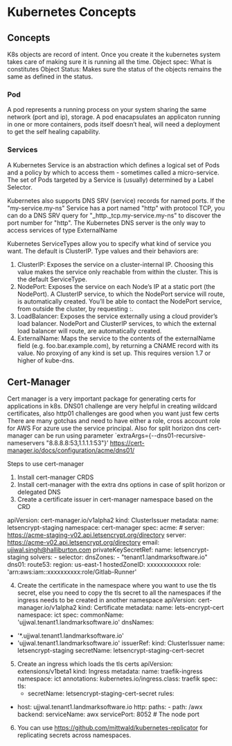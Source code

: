 # Kubernetes Concepts

## Concepts
K8s objects are record of intent. Once you create it the kubernetes system takes care of making sure it is running all the time.
Object spec: What is constitutes
Object Status: Makes sure the status of the objects remains the same as defined in the status.

### Pod

A pod represents a running process on your  system sharing the same network (port and ip), storage. 
A pod enacapsulates an applicaton running in one or more containers, pods itself doesn’t heal, 
will need a deployment to get the self healing capability.

### Services
A Kubernetes Service is an abstraction which defines a logical set of Pods and a policy by which to access them - sometimes called a micro-service. The set of Pods targeted by a Service is (usually) determined by a Label Selector.


Kubernetes also supports DNS SRV (service) records for named ports. If the "my-service.my-ns" Service has a port named "http" 
with protocol TCP, you can do a DNS SRV query for "_http._tcp.my-service.my-ns" to discover the port number for "http".
The Kubernetes DNS server is the only way to access services of type ExternalName

Kubernetes ServiceTypes allow you to specify what kind of service you want. The default is ClusterIP.
Type values and their behaviors are:

1. ClusterIP: Exposes the service on a cluster-internal IP. Choosing this value makes the service only reachable from within the cluster. This is the default ServiceType.
2. NodePort: Exposes the service on each Node’s IP at a static port (the NodePort). A ClusterIP service, to which the NodePort service will route, is automatically created. You’ll be able to contact the NodePort service, from outside the cluster, by requesting <NodeIP>:<NodePort>.
3. LoadBalancer: Exposes the service externally using a cloud provider’s load balancer. NodePort and ClusterIP services, to which the external load balancer will route, are automatically created.
4. ExternalName: Maps the service to the contents of the externalName field (e.g. foo.bar.example.com), by returning a CNAME record with its value. No proxying of any kind is set up. This requires version 1.7 or higher of kube-dns.




## Cert-Manager

Cert manager is a very important package for generating certs for applications in k8s.
DNS01 challenge are very helpful in creating wildcard certificates, also http01 challenges are good when you want just few certs
There are many gotchas and need to have either a role, cross account role for AWS
For azure use the service principal.
Also for split horizon dns cert-manager can be run using parameter `extraArgs={--dns01-recursive-nameservers "8.8.8.8:53,1.1.1.1:53"}’
https://cert-manager.io/docs/configuration/acme/dns01/

Steps to use cert-manager
1.	Install cert-manager CRDS
2.	Install cert-manager with the extra dns options in case of split horizon or delegated DNS
3.	Create a certificate issuer in cert-manager namespace based on the CRD

apiVersion: cert-manager.io/v1alpha2
kind: ClusterIssuer
metadata:
  name: letsencrypt-staging
  namespace: cert-manager
spec:
  acme:
    # server: https://acme-staging-v02.api.letsencrypt.org/directory
    server: https://acme-v02.api.letsencrypt.org/directory
    email: ujjwal.singh@halliburton.com
    privateKeySecretRef:
      name: letsencrypt-staging
    solvers:
    - selector:
        dnsZones:
            - "tenant1.landmarksoftware.io"
      dns01:
        route53:
            region: us-east-1
            hostedZoneID: xxxxxxxxxxxx
            role: 'arn:aws:iam::xxxxxxxxxx:role/Gitlab-Runner'



4.	Create the certificate in the namespace where you want to use the tls secret, else you need to copy the tls secret to all the namespaces if  the ingress needs to be created in another namespace
apiVersion: cert-manager.io/v1alpha2
kind: Certificate
metadata:
  name: lets-encrypt-cert
  namespace: ict
spec:
  commonName: 'ujjwal.tenant1.landmarksoftware.io'
  dnsNames:
  - '*.ujjwal.tenant1.landmarksoftware.io'
  - 'ujjwal.tenant1.landmarksoftware.io'
  issuerRef:
    kind: ClusterIssuer
    name: letsencrypt-staging
  secretName: letsencrypt-staging-cert-secret



5.	Create an ingress which loads the tls certs 
apiVersion: extensions/v1beta1
kind: Ingress
metadata:
  name: traefik-ingress
  namespace: ict
  annotations:
    kubernetes.io/ingress.class: traefik
spec:
  tls:
    - secretName: letsencrypt-staging-cert-secret
  rules:
  - host: ujjwal.tenant1.landmarksoftware.io
    http:
      paths:
        - path: /awx
          backend:
            serviceName: awx
            servicePort: 8052 # The node port

6.	You can use https://github.com/mittwald/kubernetes-replicator for replicating secrets across namespaces.




